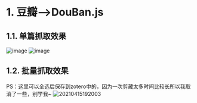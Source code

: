 # 1. 豆瓣-->DouBan.js

## 1.1. 单篇抓取效果

![image](https://user-images.githubusercontent.com/53848822/114980197-b1dda580-9ebe-11eb-90f4-9841b6924aa3.png)
![image](https://user-images.githubusercontent.com/53848822/114980210-b4d89600-9ebe-11eb-9acb-8d095e49a5fd.png)

## 1.2. 批量抓取效果

PS：这里可以全选后保存到zotero中的，因为一次剪藏太多时间比较长所以我取消了一些，别学我~
![20210415192003](https://user-images.githubusercontent.com/53848822/114980505-26b0df80-9ebf-11eb-9849-ef7d36633a70.gif)

